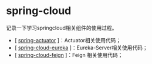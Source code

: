 # spring-cloud

记录一下学习springcloud相关组件的使用过程。

- [ [spring-actuator](https://github.com/MMMMMMLi/spring-cloud/tree/master/spring-actuator) ]：Actuator相关使用代码；
- [ [spring-cloud-eureka](https://github.com/MMMMMMLi/spring-cloud/tree/master/spring-cloud-eureka) ]：Eureka-Server相关使用代码；
- [ [spring-cloud-feign](https://github.com/MMMMMMLi/spring-cloud/tree/master/spring-cloud-feign) ]：Feign 相关使用代码；